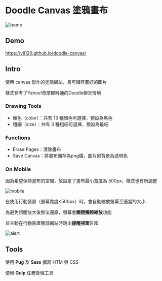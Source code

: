 # Doodle Canvas 塗鴉畫布

![home](https://i.imgur.com/m1bp3Eo.png)

## Demo

https://vii120.github.io/doodle-canvas/

## Intro

使用 canvas 製作的塗鴉網站，且可儲存畫好的圖片

樣式參考了Yahoo!奇摩即時通的Doodle聊天情境

### Drawing Tools

* 顏色（color）：共有 13 種顏色可選擇，預設為黑色
* 粗細（size）：共有 3 種粗細可選擇，預設為最細

### Functions

* Erase Pages：清除畫布
* Save Canvas：將畫布儲存為png檔，圖片的背景為透明色

### On Mobile

因為希望保持畫布的空間，故設定了畫布最小寬度為 500px，樣式也有所調整

![mobile](https://i.imgur.com/w1fFr8s.png)


在使用行動裝置（螢幕寬度<500px）時，會自動縮放螢幕至適當的大小

為避免誤觸放大後無法還原，螢幕會**關閉觸控縮放**功能

並主動在行動裝置開啟網站時跳出**提醒視窗**告知

![alert](https://i.imgur.com/IcPt8Qk.png)

## Tools

使用 **Pug** 及 **Sass** 撰寫 HTM 與 CSS

使用 **Gulp** 任務管理工具